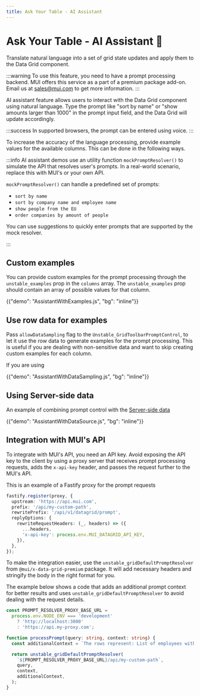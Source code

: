```yaml
---
title: Ask Your Table - AI Assistant
---
```


# Ask Your Table - AI Assistant [<span class="plan-premium"></span>](/x/introduction/licensing/#premium-plan 'Premium plan')🧪

<p class="description">Translate natural language into a set of grid state updates and apply them to the Data Grid component.</p>

:::warning
To use this feature, you need to have a prompt processing backend. MUI offers this service as a part of a premium package add-on.
Email us at [sales@mui.com](mailto:sales@mui.com) to get more information.
:::

AI assistant feature allows users to interact with the Data Grid component using natural language.
Type the prompt like "sort by name" or "show amounts larger than 1000" in the prompt input field, and the Data Grid will update accordingly.

:::success
In supported browsers, the prompt can be entered using voice.
:::

To increase the accuracy of the language processing, provide example values for the available columns.
This can be done in the following ways.

:::info
AI assistant demos use an utility function `mockPromptResolver()` to simulate the API that resolves user's prompts.
In a real-world scenario, replace this with MUI's or your own API.

`mockPromptResolver()` can handle a predefined set of prompts:

- `sort by name`
- `sort by company name and employee name`
- `show people from the EU`
- `order companies by amount of people`

You can use suggestions to quickly enter prompts that are supported by the mock resolver.

:::

## Custom examples

You can provide custom examples for the prompt processing through the `unstable_examples` prop in the `columns` array.
The `unstable_examples` prop should contain an array of possible values for that column.

{{"demo": "AssistantWithExamples.js", "bg": "inline"}}

## Use row data for examples

Pass `allowDataSampling` flag to the `Unstable_GridToolbarPromptControl`, to let it use the row data to generate examples for the prompt processing.
This is useful if you are dealing with non-sensitive data and want to skip creating custom examples for each column.

If you are using

{{"demo": "AssistantWithDataSampling.js", "bg": "inline"}}

## Using Server-side data

An example of combining prompt control with the [Server-side data](/x/react-data-grid/server-side-data/)

{{"demo": "AssistantWithDataSource.js", "bg": "inline"}}

## Integration with MUI's API

To integrate with MUI's API, you need an API key.
Avoid exposing the API key to the client by using a proxy server that receives prompt processing requests, adds the `x-api-key` header, and passes the request further to the MUI's API.

This is an example of a Fastify proxy for the prompt requests

```ts
fastify.register(proxy, {
  upstream: 'https://api.mui.com',
  prefix: '/api/my-custom-path',
  rewritePrefix: '/api/v1/datagrid/prompt',
  replyOptions: {
    rewriteRequestHeaders: (_, headers) => ({
      ...headers,
      'x-api-key': process.env.MUI_DATAGRID_API_KEY,
    }),
  },
});
```

To make the integration easier, use the `unstable_gridDefaultPromptResolver` from `@mui/x-data-grid-premium` package.
It will add necessary headers and stringify the body in the right format for you.

The example below shows a code that adds an additional prompt context for better results and uses `unstable_gridDefaultPromptResolver` to avoid dealing with the request details.

```ts
const PROMPT_RESOLVER_PROXY_BASE_URL =
  process.env.NODE_ENV === 'development'
    ? 'http://localhost:3000'
    : 'https://api.my-proxy.com';

function processPrompt(query: string, context: string) {
  const additionalContext = `The rows represent: List of employees with their company, position and start date`;

  return unstable_gridDefaultPromptResolver(
    `${PROMPT_RESOLVER_PROXY_BASE_URL}/api/my-custom-path`,
    query,
    context,
    additionalContext,
  );
}
```
